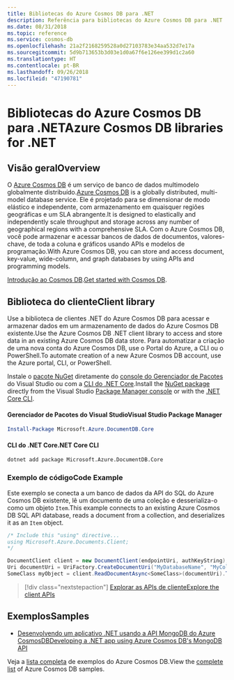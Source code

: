 ```yaml
---
title: Bibliotecas do Azure Cosmos DB para .NET
description: Referência para bibliotecas do Azure Cosmos DB para .NET
ms.date: 08/31/2018
ms.topic: reference
ms.service: cosmos-db
ms.openlocfilehash: 21a2f2168259528a0d27103783e34aa532d7e17a
ms.sourcegitcommit: 5d9b713653b3d03e1d0a67f6e126ee399d1c2a60
ms.translationtype: HT
ms.contentlocale: pt-BR
ms.lasthandoff: 09/26/2018
ms.locfileid: "47190781"
---
```

# <a name="azure-cosmos-db-libraries-for-net"></a><span data-ttu-id="5affb-103">Bibliotecas do Azure Cosmos DB para .NET</span><span class="sxs-lookup"><span data-stu-id="5affb-103">Azure Cosmos DB libraries for .NET</span></span>

## <a name="overview"></a><span data-ttu-id="5affb-104">Visão geral</span><span class="sxs-lookup"><span data-stu-id="5affb-104">Overview</span></span>

<span data-ttu-id="5affb-105">O [Azure Cosmos DB](https://docs.microsoft.com/azure/cosmos-db/introduction) é um serviço de banco de dados multimodelo globalmente distribuído.</span><span class="sxs-lookup"><span data-stu-id="5affb-105">[Azure Cosmos DB](https://docs.microsoft.com/azure/cosmos-db/introduction) is a globally distributed, multi-model database service.</span></span> <span data-ttu-id="5affb-106">Ele é projetado para se dimensionar de modo elástico e independente, com armazenamento em quaisquer regiões geográficas e um SLA abrangente.</span><span class="sxs-lookup"><span data-stu-id="5affb-106">It is designed to elastically and independently scale throughput and storage across any number of geographical regions with a comprehensive SLA.</span></span> <span data-ttu-id="5affb-107">Com o Azure Cosmos DB, você pode armazenar e acessar bancos de dados de documentos, valores-chave, de toda a coluna e gráficos usando APIs e modelos de programação.</span><span class="sxs-lookup"><span data-stu-id="5affb-107">With Azure Cosmos DB, you can store and access document, key-value, wide-column, and graph databases by using APIs and programming models.</span></span> 

<span data-ttu-id="5affb-108">[Introdução ao Cosmos DB](https://docs.microsoft.com/azure/cosmos-db/create-sql-api-dotnet).</span><span class="sxs-lookup"><span data-stu-id="5affb-108">[Get started with Cosmos DB](https://docs.microsoft.com/azure/cosmos-db/create-sql-api-dotnet).</span></span>

## <a name="client-library"></a><span data-ttu-id="5affb-109">Biblioteca do cliente</span><span class="sxs-lookup"><span data-stu-id="5affb-109">Client library</span></span>

<span data-ttu-id="5affb-110">Use a biblioteca de clientes .NET do Azure Cosmos DB para acessar e armazenar dados em um armazenamento de dados do Azure Cosmos DB existente.</span><span class="sxs-lookup"><span data-stu-id="5affb-110">Use the Azure Cosmos DB .NET client library to access and store data in an existing Azure Cosmos DB data store.</span></span> <span data-ttu-id="5affb-111">Para automatizar a criação de uma nova conta do Azure Cosmos DB, use o Portal do Azure, a CLI ou o PowerShell.</span><span class="sxs-lookup"><span data-stu-id="5affb-111">To automate creation of a new Azure Cosmos DB account, use the Azure portal, CLI, or PowerShell.</span></span>

<span data-ttu-id="5affb-112">Instale o [pacote NuGet](https://www.nuget.org/packages/Microsoft.Azure.DocumentDB.Core) diretamente do [console do Gerenciador de Pacotes][PackageManager] do Visual Studio ou com a [CLI do .NET Core][DotNetCLI].</span><span class="sxs-lookup"><span data-stu-id="5affb-112">Install the [NuGet package](https://www.nuget.org/packages/Microsoft.Azure.DocumentDB.Core) directly from the Visual Studio [Package Manager console][PackageManager] or with the [.NET Core CLI][DotNetCLI].</span></span>

#### <a name="visual-studio-package-manager"></a><span data-ttu-id="5affb-113">Gerenciador de Pacotes do Visual Studio</span><span class="sxs-lookup"><span data-stu-id="5affb-113">Visual Studio Package Manager</span></span>

```powershell
Install-Package Microsoft.Azure.DocumentDB.Core
```

#### <a name="net-core-cli"></a><span data-ttu-id="5affb-114">CLI do .NET Core</span><span class="sxs-lookup"><span data-stu-id="5affb-114">.NET Core CLI</span></span>

```bash
dotnet add package Microsoft.Azure.DocumentDB.Core
```

### <a name="code-example"></a><span data-ttu-id="5affb-115">Exemplo de código</span><span class="sxs-lookup"><span data-stu-id="5affb-115">Code Example</span></span>

<span data-ttu-id="5affb-116">Este exemplo se conecta a um banco de dados da API do SQL do Azure Cosmos DB existente, lê um documento de uma coleção e desserializa-o como um objeto `Item`.</span><span class="sxs-lookup"><span data-stu-id="5affb-116">This example connects to an existing Azure Cosmos DB SQL API database, reads a document from a collection, and deserializes it as an `Item` object.</span></span>   

```csharp
/* Include this "using" directive...
using Microsoft.Azure.Documents.Client;
*/

DocumentClient client = new DocumentClient(endpointUri, authKeyString);
Uri documentUri = UriFactory.CreateDocumentUri("MyDatabaseName", "MyCollectionName", "DocumentId");
SomeClass myObject = client.ReadDocumentAsync<SomeClass>(documentUri).ToString();
```

> [!div class="nextstepaction"]
> [<span data-ttu-id="5affb-117">Explorar as APIs de cliente</span><span class="sxs-lookup"><span data-stu-id="5affb-117">Explore the client APIs</span></span>](/dotnet/api/overview/azure/cosmosdb/client)

## <a name="samples"></a><span data-ttu-id="5affb-118">Exemplos</span><span class="sxs-lookup"><span data-stu-id="5affb-118">Samples</span></span>

* [<span data-ttu-id="5affb-119">Desenvolvendo um aplicativo .NET usando a API MongoDB do Azure CosmosDB</span><span class="sxs-lookup"><span data-stu-id="5affb-119">Developing a .NET app using Azure Cosmos DB's MongoDB API</span></span>](https://azure.microsoft.com/resources/samples/azure-cosmos-db-mongodb-dotnet-getting-started/)

<span data-ttu-id="5affb-120">Veja a [lista completa](https://azure.microsoft.com/resources/samples/?platform=dotnet&term=cosmosdb) de exemplos do Azure Cosmos DB.</span><span class="sxs-lookup"><span data-stu-id="5affb-120">View the [complete list](https://azure.microsoft.com/resources/samples/?platform=dotnet&term=cosmosdb) of Azure Cosmos DB samples.</span></span>

[PackageManager]: https://docs.microsoft.com/nuget/tools/package-manager-console
[DotNetCLI]: https://docs.microsoft.com/dotnet/core/tools/dotnet-add-package
